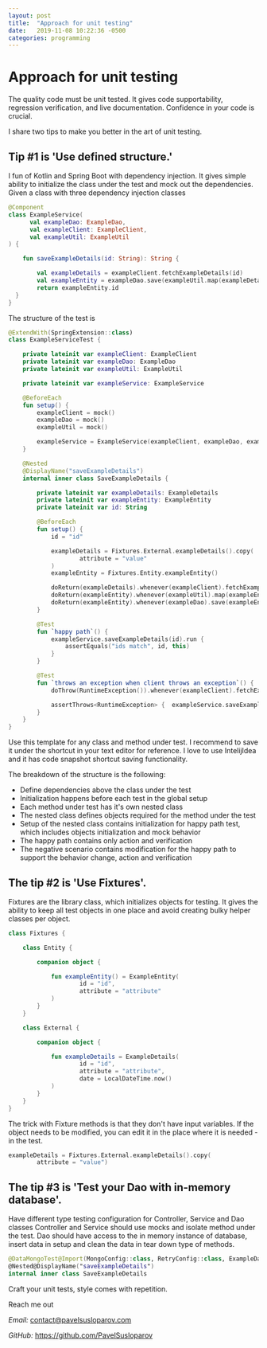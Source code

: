 ```yaml
---
layout: post
title:  "Approach for unit testing"
date:   2019-11-08 10:22:36 -0500
categories: programming
---
```

# Approach for unit testing

The quality code must be unit tested. It gives code supportability, regression verification, and live documentation.
Confidence in your code is crucial.

I share two tips to make you better in the art of unit testing.

## Tip #1 is 'Use defined structure.'

I fun of Kotlin and Spring Boot with dependency injection.
It gives simple ability to initialize the class under the test and mock out the dependencies.
Given a class with three dependency injection classes

```kotlin
@Component
class ExampleService(
      val exampleDao: ExampleDao,
      val exampleClient: ExampleClient,
      val exampleUtil: ExampleUtil
) {

    fun saveExampleDetails(id: String): String {

        val exampleDetails = exampleClient.fetchExampleDetails(id)
        val exampleEntity = exampleDao.save(exampleUtil.map(exampleDetails))
        return exampleEntity.id
  }
}
```

The structure of the test is

```kotlin
@ExtendWith(SpringExtension::class)
class ExampleServiceTest {

    private lateinit var exampleClient: ExampleClient
    private lateinit var exampleDao: ExampleDao
    private lateinit var exampleUtil: ExampleUtil

    private lateinit var exampleService: ExampleService

    @BeforeEach
    fun setup() {
        exampleClient = mock()
        exampleDao = mock()
        exampleUtil = mock()

        exampleService = ExampleService(exampleClient, exampleDao, exampleUtil)
    }

    @Nested
    @DisplayName("saveExampleDetails")
    internal inner class SaveExampleDetails {

        private lateinit var exampleDetails: ExampleDetails
        private lateinit var exampleEntity: ExampleEntity
        private lateinit var id: String

        @BeforeEach
        fun setup() {
            id = "id"

            exampleDetails = Fixtures.External.exampleDetails().copy(
                    attribute = "value"
            )
            exampleEntity = Fixtures.Entity.exampleEntity()

            doReturn(exampleDetails).whenever(exampleClient).fetchExampleDetails(id)
            doReturn(exampleEntity).whenever(exampleUtil).map(exampleEntity)
            doReturn(exampleEntity).whenever(exampleDao).save(exampleEntity)
        }

        @Test
        fun `happy path`() {
            exampleService.saveExampleDetails(id).run {
                assertEquals("ids match", id, this)
            }
        }

        @Test
        fun `throws an exception when client throws an exception`() {
            doThrow(RuntimeException()).whenever(exampleClient).fetchExampleDetails(id)

            assertThrows<RuntimeException> {  exampleService.saveExampleDetails(id) }
        }
    }
}
```

Use this template for any class and method under test.
I recommend to save it under the shortcut in your text editor for reference.
I love to use IntelijIdea and it has code snapshot shortcut saving functionality.

The breakdown of the structure is the following:

* Define dependencies above the class under the test
* Initialization happens before each test in the global setup
* Each method under test has it's own nested class
* The nested class defines objects required for the method under the test
* Setup of the nested class contains initialization for happy path test, which includes objects initialization and mock behavior 
* The happy path contains only action and verification
* The negative scenario contains modification for the happy path to support the behavior change, action and verification

## The tip #2 is 'Use Fixtures'.

Fixtures are the library class, which initializes objects for testing.
It gives the ability to keep all test objects in one place and avoid creating bulky helper classes per object.

```kotlin
class Fixtures {

    class Entity {

        companion object {

            fun exampleEntity() = ExampleEntity(
                    id = "id",
                    attribute = "attribute"
            )
        }
    }

    class External {

        companion object {

            fun exampleDetails = ExampleDetails(
                    id = "id",
                    attribute = "attribute",
                    date = LocalDateTime.now()
            )
        }
    }
}
```

The trick with Fixture methods is that they don't have input variables.
If the object needs to be modified, you can edit it in the place where it is needed - in the test.

```kotlin
exampleDetails = Fixtures.External.exampleDetails().copy(
        attribute = "value")
```

## The tip #3 is 'Test your Dao with in-memory database'.

Have different type testing configuration for Controller, Service and Dao classes
Controller and Service should use mocks and isolate method under the test.
Dao should have access to the in memory instance of database, insert data in setup and clean the data in tear down type of methods.

```kotlin
@DataMongoTest@Import(MongoConfig::class, RetryConfig::class, ExampleDao::class)
@Nested@DisplayName("saveExampleDetails")
internal inner class SaveExampleDetails
```

Craft your unit tests, style comes with repetition.

Reach me out

*Email:* contact@pavelsusloparov.com

*GitHub:* https://github.com/PavelSusloparov
